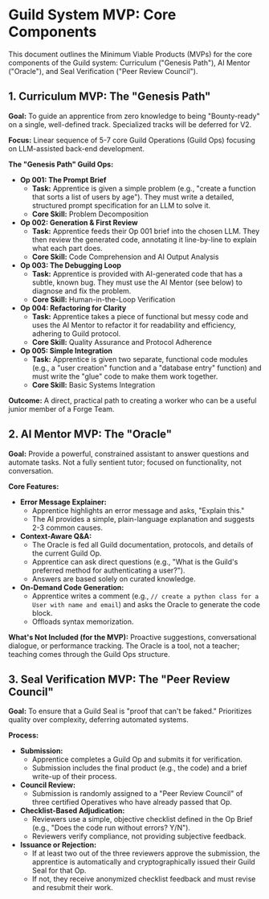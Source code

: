 # Guild System MVP: Core Components

This document outlines the Minimum Viable Products (MVPs) for the core components of the Guild system: Curriculum ("Genesis Path"), AI Mentor ("Oracle"), and Seal Verification ("Peer Review Council").

## 1. Curriculum MVP: The "Genesis Path"

**Goal:** To guide an apprentice from zero knowledge to being "Bounty-ready" on a single, well-defined track. Specialized tracks will be deferred for V2.

**Focus:** Linear sequence of 5-7 core Guild Operations (Guild Ops) focusing on LLM-assisted back-end development.

**The "Genesis Path" Guild Ops:**

*   **Op 001: The Prompt Brief**
    *   **Task:** Apprentice is given a simple problem (e.g., "create a function that sorts a list of users by age"). They must write a detailed, structured prompt specification for an LLM to solve it.
    *   **Core Skill:** Problem Decomposition
*   **Op 002: Generation & First Review**
    *   **Task:** Apprentice feeds their Op 001 brief into the chosen LLM. They then review the generated code, annotating it line-by-line to explain what each part does.
    *   **Core Skill:** Code Comprehension and AI Output Analysis
*   **Op 003: The Debugging Loop**
    *   **Task:** Apprentice is provided with AI-generated code that has a subtle, known bug. They must use the AI Mentor (see below) to diagnose and fix the problem.
    *   **Core Skill:** Human-in-the-Loop Verification
*   **Op 004: Refactoring for Clarity**
    *   **Task:** Apprentice takes a piece of functional but messy code and uses the AI Mentor to refactor it for readability and efficiency, adhering to Guild protocol.
    *   **Core Skill:** Quality Assurance and Protocol Adherence
*   **Op 005: Simple Integration**
    *   **Task:** Apprentice is given two separate, functional code modules (e.g., a "user creation" function and a "database entry" function) and must write the "glue" code to make them work together.
    *   **Core Skill:** Basic Systems Integration

**Outcome:** A direct, practical path to creating a worker who can be a useful junior member of a Forge Team.

## 2. AI Mentor MVP: The "Oracle"

**Goal:** Provide a powerful, constrained assistant to answer questions and automate tasks. Not a fully sentient tutor; focused on functionality, not conversation.

**Core Features:**

*   **Error Message Explainer:**
    *   Apprentice highlights an error message and asks, "Explain this."
    *   The AI provides a simple, plain-language explanation and suggests 2-3 common causes.
*   **Context-Aware Q&A:**
    *   The Oracle is fed all Guild documentation, protocols, and details of the current Guild Op.
    *   Apprentice can ask direct questions (e.g., "What is the Guild's preferred method for authenticating a user?").
    *   Answers are based solely on curated knowledge.
*   **On-Demand Code Generation:**
    *   Apprentice writes a comment (e.g., `// create a python class for a User with name and email`) and asks the Oracle to generate the code block.
    *   Offloads syntax memorization.

**What's Not Included (for the MVP):** Proactive suggestions, conversational dialogue, or performance tracking. The Oracle is a tool, not a teacher; teaching comes through the Guild Ops structure.

## 3. Seal Verification MVP: The "Peer Review Council"

**Goal:** To ensure that a Guild Seal is "proof that can't be faked." Prioritizes quality over complexity, deferring automated systems.

**Process:**

*   **Submission:**
    *   Apprentice completes a Guild Op and submits it for verification.
    *   Submission includes the final product (e.g., the code) and a brief write-up of their process.
*   **Council Review:**
    *   Submission is randomly assigned to a "Peer Review Council" of three certified Operatives who have already passed that Op.
*   **Checklist-Based Adjudication:**
    *   Reviewers use a simple, objective checklist defined in the Op Brief (e.g., "Does the code run without errors? Y/N").
    *   Reviewers verify compliance, not providing subjective feedback.
*   **Issuance or Rejection:**
    *   If at least two out of the three reviewers approve the submission, the apprentice is automatically and cryptographically issued their Guild Seal for that Op.
    *   If not, they receive anonymized checklist feedback and must revise and resubmit their work.

